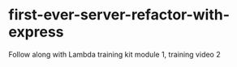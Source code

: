 # first-ever-server-refactor-with-express

Follow along with Lambda training kit module 1, training video 2
